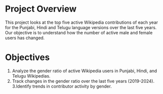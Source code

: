# Project Overview
This project looks at the top five active Wikipedia contributions of each year for the Punjabi, Hindi and Telugu language versions over the last five years. Our objective is to understand how the number of active male and female users has changed. 
# Objectives
1. Analyze the gender ratio of active Wikipedia users in Punjabi, Hindi, and Telugu Wikipedias.
2. Track changes in the gender ratio over the last five years (2019-2024).
3.Identify trends in contributor activity by gender.  
  

